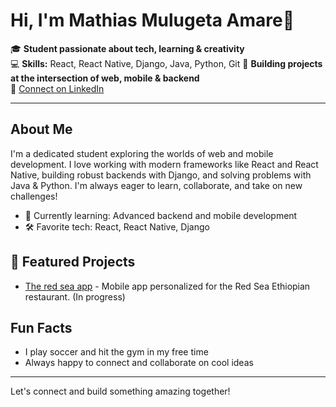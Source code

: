 # Hi, I'm Mathias Mulugeta Amare👋

🎓 **Student passionate about tech, learning & creativity**  
💻 **Skills:** React, React Native, Django, Java, Python, Git 
🌟 **Building projects at the intersection of web, mobile & backend**  
🔗 [Connect on LinkedIn](https://www.linkedin.com/in/mathias-amare-51093826b)

---

##  About Me

I'm a dedicated student exploring the worlds of web and mobile development. I love working with modern frameworks like React and React Native, building robust backends with Django, and solving problems with Java & Python. I'm always eager to learn, collaborate, and take on new challenges!

- 🌱 Currently learning: Advanced backend and mobile development
- 🛠️ Favorite tech: React, React Native, Django

## 📂 Featured Projects

- [The red sea app](https://github.com/mathiasmulugeta16/Red-sea-app.git) - Mobile app personalized for the Red Sea Ethiopian restaurant. (In progress)

##  Fun Facts

-  I play soccer and hit the gym in my free time
-  Always happy to connect and collaborate on cool ideas

---

Let's connect and build something amazing together! 

